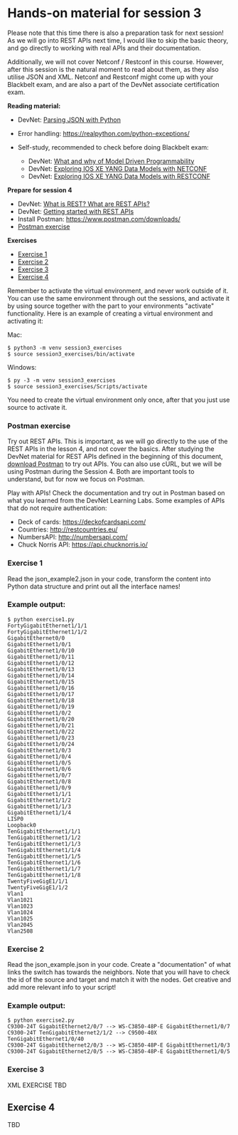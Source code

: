 # Hands-on material for session 3

Please note that this time there is also a preparation task for next session! As we will go into REST APIs next time, I would like to skip the basic theory, and go directly to working with real APIs and their documentation.

Additionally, we will not cover Netconf / Restconf in this course. However, after this session is the natural moment to read about them, as they also utilise JSON and XML. Netconf and Restconf might come up with your Blackbelt exam, and are also a part of the DevNet associate certification exam.

**Reading material:**

- DevNet: [Parsing JSON with Python](https://developer.cisco.com/learning/devnet-express/dnav4-track/intro-python/parsing-json-python/step/1)
- Error handling: https://realpython.com/python-exceptions/

- Self-study, recommended to check before doing Blackbelt exam:
  - DevNet: [What and why of Model Driven Programmability](https://developer.cisco.com/learning/devnet-express/dnav4-track/dnav3-intro-mdp/dnav3-why-mdp/step/1)
  - DevNet: [Exploring IOS XE YANG Data Models with NETCONF](https://developer.cisco.com/learning/devnet-express/dnav4-track/dnav3-intro-mdp/dnav3-intro-netconf/step/1)
  - DevNet: [Exploring IOS XE YANG Data Models with RESTCONF](https://developer.cisco.com/learning/devnet-express/dnav4-track/dnav3-intro-mdp/dnav3-intro-restconf/step/1)

**Prepare for session 4**
- DevNet: [What is REST? What are REST APIs?](https://developer.cisco.com/learning/devnet-express/dnav4-track/rest-api-fundamentals/what-are-rest-apis/step/1)
- DevNet: [Getting started with REST APIs](https://developer.cisco.com/learning/devnet-express/dnav4-track/rest-api-fundamentals/getting-started-rest-apis/step/1)
- Install Postman: https://www.postman.com/downloads/
- [Postman exercise](#postman-exercise)

**Exercises**
- [Exercise 1](#exercise-1)
- [Exercise 2](#exercise-2)
- [Exercise 3](#exercise-3)
- [Exercise 4](#exercise-4)

Remember to activate the virtual environment, and never work outside of it. You can use the same environment through out the sessions, and activate it by using source together with the part to your environments "activate" functionality. Here is an example of creating a virtual environment and activating it:

Mac:
```
$ python3 -m venv session3_exercises
$ source session3_exercises/bin/activate

```
Windows:
```
$ py -3 -m venv session3_exercises
$ source session3_exercises/Scripts/activate

```

You need to create the virtual environment only once, after that you just use source to activate it.

### Postman exercise

Try out REST APIs. This is important, as we will go directly to the use of the REST APIs in the lesson 4, and not cover the basics. After studying the DevNet material for REST APIs defined in the beginning of this document, [download Postman](https://www.postman.com/downloads/) to try out APIs. You can also use cURL, but we will be using Postman during the Session 4. Both are important tools to understand, but for now we focus on Postman.

Play with APIs! Check the documentation and try out in Postman based on what you learned from the DevNet Learning Labs. Some examples of APIs that do not require authentication:
- Deck of cards: https://deckofcardsapi.com/
- Countries: http://restcountries.eu/
- NumbersAPI: http://numbersapi.com/
- Chuck Norris API: https://api.chucknorris.io/

### Exercise 1

Read the json_example2.json in your code, transform the content into Python data structure and print out all the interface names!

### Example output:
```
$ python exercise1.py
FortyGigabitEthernet1/1/1
FortyGigabitEthernet1/1/2
GigabitEthernet0/0
GigabitEthernet1/0/1
GigabitEthernet1/0/10
GigabitEthernet1/0/11
GigabitEthernet1/0/12
GigabitEthernet1/0/13
GigabitEthernet1/0/14
GigabitEthernet1/0/15
GigabitEthernet1/0/16
GigabitEthernet1/0/17
GigabitEthernet1/0/18
GigabitEthernet1/0/19
GigabitEthernet1/0/2
GigabitEthernet1/0/20
GigabitEthernet1/0/21
GigabitEthernet1/0/22
GigabitEthernet1/0/23
GigabitEthernet1/0/24
GigabitEthernet1/0/3
GigabitEthernet1/0/4
GigabitEthernet1/0/5
GigabitEthernet1/0/6
GigabitEthernet1/0/7
GigabitEthernet1/0/8
GigabitEthernet1/0/9
GigabitEthernet1/1/1
GigabitEthernet1/1/2
GigabitEthernet1/1/3
GigabitEthernet1/1/4
LISP0
Loopback0
TenGigabitEthernet1/1/1
TenGigabitEthernet1/1/2
TenGigabitEthernet1/1/3
TenGigabitEthernet1/1/4
TenGigabitEthernet1/1/5
TenGigabitEthernet1/1/6
TenGigabitEthernet1/1/7
TenGigabitEthernet1/1/8
TwentyFiveGigE1/1/1
TwentyFiveGigE1/1/2
Vlan1
Vlan1021
Vlan1023
Vlan1024
Vlan1025
Vlan2045
Vlan2508
```

### Exercise 2

Read the json_example.json in your code. Create a "documentation" of what links the switch has towards the neighbors. Note that you will have to check the id of the source and target and match it with the nodes. Get creative and add more relevant info to your script!

### Example output:
```
$ python exercise2.py
C9300-24T GigabitEthernet2/0/7 --> WS-C3850-48P-E GigabitEthernet1/0/7
C9300-24T TenGigabitEthernet2/1/2 --> C9500-40X TenGigabitEthernet1/0/40
C9300-24T GigabitEthernet2/0/3 --> WS-C3850-48P-E GigabitEthernet1/0/3
C9300-24T GigabitEthernet2/0/5 --> WS-C3850-48P-E GigabitEthernet1/0/5
```

### Exercise 3

XML EXERCISE TBD

## Exercise 4

TBD
